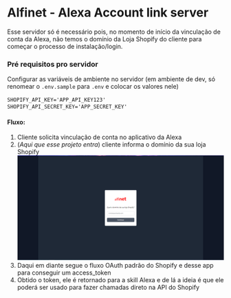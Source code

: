 # Alfinet - Alexa Account link server

Esse servidor só é necessário pois, no momento de início da vinculação de conta da Alexa, não temos o domínio da Loja Shopify do cliente para começar o processo de instalação/login.

### Pré requisitos pro servidor
Configurar as variáveis de ambiente no servidor (em ambiente de dev, só renomear o `.env.sample` para `.env` e colocar os valores nele)
```
SHOPIFY_API_KEY='APP_API_KEY123'
SHOPIFY_API_SECRET_KEY='APP_SECRET_KEY'
```

#### Fluxo:

1. Cliente solicita vinculação de conta no aplicativo da Alexa
2. (*Aqui que esse projeto entra*) cliente informa o domínio da sua loja Shopify
![login page](images/alfinet-alexa-account-link-page.PNG)
3. Daqui em diante segue o fluxo OAuth padrão do Shopify e desse app para conseguir um access_token
4. Obtido o token, ele é retornado para a skill Alexa e de lá a ideia é que ele poderá ser usado para fazer chamadas direto na API do Shopify
